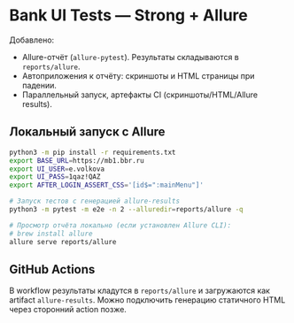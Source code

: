 # Bank UI Tests — Strong + Allure

Добавлено:
- Allure-отчёт (`allure-pytest`). Результаты складываются в `reports/allure`.
- Автоприложения к отчёту: скриншоты и HTML страницы при падении.
- Параллельный запуск, артефакты CI (скриншоты/HTML/Allure results).

## Локальный запуск с Allure
```bash
python3 -m pip install -r requirements.txt
export BASE_URL=https://mb1.bbr.ru
export UI_USER=e.volkova
export UI_PASS=1qaz!QAZ
export AFTER_LOGIN_ASSERT_CSS='[id$=":mainMenu"]'

# Запуск тестов с генерацией allure-results
python3 -m pytest -m e2e -n 2 --alluredir=reports/allure -q

# Просмотр отчёта локально (если установлен Allure CLI):
# brew install allure
allure serve reports/allure
```

## GitHub Actions
В workflow результаты кладутся в `reports/allure` и загружаются как artifact `allure-results`.
Можно подключить генерацию статичного HTML через сторонний action позже.

